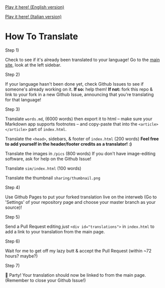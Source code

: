 [Play it here! (English version)](https://ncase.me/covid-19/)

[Play it here! (Italian version)](https://harisont.github.io/covid-19/)


# How To Translate

Step 1)

Check to see if it's already been translated to your language!
Go to the [main site](https://ncase.me/covid-19/), look at the left sidebar.

Step 2)

If your language hasn't been done yet, check Github Issues to see if someone's already working on it.
**If so:** help them!
**If not:** fork this repo & link to your fork in a new Github Issue,
announcing that you're translating for that language!

Step 3)

Translate `words.md`, (6000 words) then export it to html
– make sure your Markdown app supports footnotes –
and copy-paste that into the `<article></article>` part of `index.html`.

Translate the `<head>`, sidebars, & footer of `index.html` (200 words) **Feel free to add yourself in the header/footer credits as a translator! :)**

Translate the images in `/pics` (800 words)
If you don't have image-editing software, ask for help on the Github Issue!

Translate `sim/index.html` (100 words)

Translate the thumbnail `sharing/thumbnail.png`

Step 4)

Use Github Pages to put your forked translation live on the interweb (Go to 'Settings' of your repository page and choose your master branch as your source)!

Step 5)

Send a Pull Request editing *just* `<div id="translations">` in `index.html`
to add a link to your translation from the main page.

Step 6)

Wait for me to get off my lazy butt & accept the Pull Request (within \~72 hours? maybe?)

Step 7)

🎉 Party! Your translation should now be linked to from the main page.
(Remember to close your Github Issue!)
